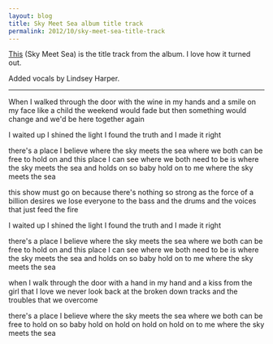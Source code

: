 ```yaml
---
layout: blog
title: Sky Meet Sea album title track
permalink: 2012/10/sky-meet-sea-title-track
---
```


<a href="http://kristeraxel.com/media/2012-kristeraxel-SkyMeetSea.mp3">This</a> (Sky Meet Sea) is the title track from the album. I love how it turned out.

Added vocals by Lindsey Harper.

----

When I walked through the door 
with the wine in my hands 
and a smile on my face 
like a child 
the weekend would fade 
but then something would change 
and we'd be here 
together again 

I waited up 
I shined the light 
I found the truth 
and I made it right 

there's a place I believe 
where the sky meets the sea 
where we both can be free to hold on 
and this place I can see 
where we both need to be 
is where the sky meets the sea and holds on 
so baby hold on to me 
where the sky meets the sea 

this show must go on 
because there's nothing so strong 
as the force 
of a billion desires 
we lose everyone 
to the bass and the drums 
and the voices 
that just feed the fire 

I waited up 
I shined the light 
I found the truth 
and I made it right 

there's a place I believe 
where the sky meets the sea 
where we both can be free to hold on 
and this place I can see 
where we both need to be 
is where the sky meets the sea and holds on 
so baby hold on to me 
where the sky meets the sea 

when I walk through the door 
with a hand in my hand 
and a kiss from the girl 
that I love 
we never look back 
at the broken down tracks 
and the troubles 
that we overcome 

there's a place I believe 
where the sky meets the sea 
where we both can be free to hold on 
so baby hold on 
hold on 
hold on 
hold on to me 
where the sky meets the sea
